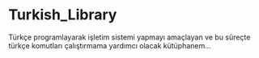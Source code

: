 # Turkish_Library

Türkçe programlayarak işletim sistemi yapmayı amaçlayan ve bu süreçte türkçe komutları çalıştırmama yardımcı olacak kütüphanem...
